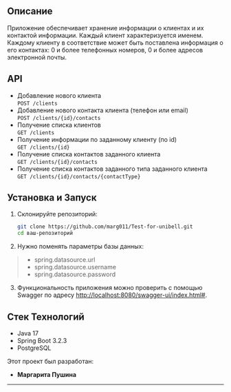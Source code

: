 ## Описание
Приложение обеспечивает хранение информации о клиентах и их контактой информации. Каждый клиент характеризуется именем. Каждому клиенту в соответствие может быть поставлена информация о его контактах: 0 и более телефонных номеров, 0 и более адресов электронной почты.

## API

- Добавление нового клиента\
  `POST /clients`
- Добавление нового контакта клиента (телефон или email)\
  `POST /clients/{id}/contacts`
- Получение списка клиентов\
  `GET /clients`
- Получение информации по заданному клиенту (по id)\
  `GET /clients/{id}`
- Получение списка контактов заданного клиента\
  `GET /clients/{id}/contacts`
- Получение списка контактов заданного типа заданного клиента\
  `GET /clients/{id}/contacts/{contactType}`

## Установка и Запуск

1. Склонируйте репозиторий:

    ```bash
    git clone https://github.com/marg011/Test-for-unibell.git
    cd ваш-репозиторий
    ```
2. Нужно поменять параметры базы данных:
> - spring.datasource.url
> - spring.datasource.username
> - spring.datasource.password

3. Функциональность приложения можно проверить с помощью Swagger по адресу [http://localhost:8080/swagger-ui/index.html#](http://localhost:8080).

## Стек Технологий

- Java 17
- Spring Boot 3.2.3
- PostgreSQL

Этот проект был разработан:

- **Маргарита Пушина**
---